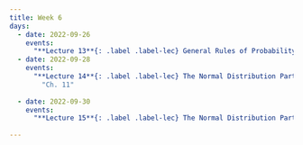 ```yaml
---
title: Week 6
days:
  - date: 2022-09-26
    events:
      "**Lecture 13**{: .label .label-lec} General Rules of Probability cont. ":
  - date: 2022-09-28
    events:
      "**Lecture 14**{: .label .label-lec} The Normal Distribution Part I ": 
        "Ch. 11"
      
  - date: 2022-09-30
    events:
      "**Lecture 15**{: .label .label-lec} The Normal Distribution Part II ":
      
---
```

